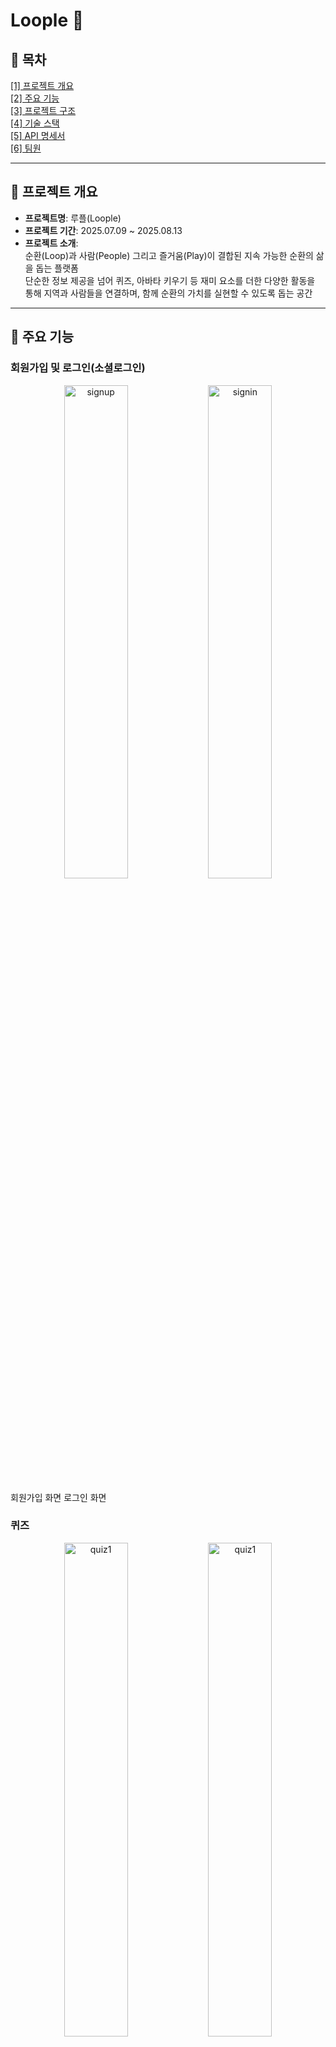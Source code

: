 # Loople 🌿

## 📌 목차
[[1] 프로젝트 개요](#overview)  
[[2] 주요 기능](#main-feature)  
[[3] 프로젝트 구조](#structure)  
[[4] 기술 스택](#tech-stack)  
[[5] API 명세서](#api-specification)  
[[6] 팀원](#team)

---

<h2 id="overview">📌 프로젝트 개요</h2>

- **프로젝트명**: 루플(Loople)
- **프로젝트 기간**: 2025.07.09 ~ 2025.08.13
- **프로젝트 소개**:  
  순환(Loop)과 사람(People) 그리고 즐거움(Play)이 결합된 지속 가능한 순환의 삶을 돕는 플랫폼    
  단순한 정보 제공을 넘어 퀴즈, 아바타 키우기 등 재미 요소를 더한 다양한 활동을 통해 지역과 사람들을 연결하며, 함께 순환의 가치를 실현할 수 있도록 돕는 공간

---

<h2 id="main-feature">📌 주요 기능</h2>  

### 회원가입 및 로그인(소셜로그인)
<p align="center">
  <img src="./images/view/signup.png" alt="signup" width="45%" />
  <img src="./images/view/signin.png" alt="signin" width="45%" />
</p>
        회원가입 화면                     로그인 화면

### 퀴즈
<p align="center">
  <img src="./images/view/quiz1.png" alt="quiz1" width="45%" />
  <img src="./images/view/quiz2.png" alt="quiz1" width="45%" />
</p>  

로그인 시 사용자에게 **퀴즈를 출제**한다.  
퀴즈 문제는 **매월 1일 00:00:00에 OpenAI API를 통해 한 달 치 문제가 자동으로 생성**된다.

### 게시판
<p align="center">
  <img src="./images/view/community1.png" alt="community1" width="32.5%" />
  <img src="./images/view/community2.png" alt="community2" width="32.5%" />
  <img src="./images/view/community3.png" alt="community3" width="32.5%" />
</p>  

공지사항, 자유 게시글, 중고 게시글을 확인할 수 있다.  
중고 게시글은 판매가 아닌 **나눔을 기반**으로 한다.  
  사용하지 않지만 **버리기 아까운 물건을 나눔**하는 것이 목적이다.  
사용자 지역 기반의 게시글과 전체 게시글을 **선택적으로 확인**할 수 있다.

### 챗봇
<p align="center">
  <img src="./images/view/chatbot1.png" alt="chatbot1" width="45%" />
  <img src="./images/view/chatbot2.png" alt="chatbot2" width="45%" />
</p>  

쓰레기 처리 요령을 챗봇 형식으로 간단하게 안내한다.  
지역별 수거 정보도 빠르게 확인 가능하다.  
추가 질문이 있는 경우, OpenAI API를 활용한 자유 질문/응답이 가능하다.

### 채팅
<p align="center">
  <img src="./images/view/chat1.png" alt="chat1" width="45%" />
  <img src="./images/view/chat2.png" alt="chat2" width="45%" />
</p>  

사용자 간 **1:1 실시간 채팅 기능**을 제공한다.  
특히 **중고 나눔 거래 시 소통 수단**으로 활용된다.

### 알림
### 지역별 규칙
<p align="center">
  <img src="./images/view/regionalrule1.png" alt="regionalrule1" width="45%" />
  <img src="./images/view/regionalrule2.png" alt="regionalrule2" width="45%" />
</p>  

챗봇 기능과 별도로 **더 상세한 쓰레기 분리수거 및 처리 규칙을 제공**한다.  
이 기능은 **전국 단위 정보를 바탕**으로 하며, 사용자 지역과 무관하게 조회할 수 있다.

### 마을
### 아바타 및 개인 아이템

---

<h2 id="structure">📌 프로젝트 구조</h2>

### FE
~~~plaintext
FRONTEND/
├── node_modules/
├── public/
├── src/
│   ├── apis/
│   ├── assets/
│   ├── components/
│   │   ├── atoms/
│   │   ├── common/
│   │   ├── modals/
│   │   ├── organisms/
│   │   ├── pages/
│   │   └── templates/
│   ├── constants/
│   ├── context/
│   ├── hooks/ 
│   ├── routes/
│   ├── services/
│   ├── store/
│   ├── styles/
│   ├── utils/
│   ├── App.jsx
│   └── main.jsx
├── .env
├── .gitignore
├── eslint.config.js
├── index.html
├── package-lock.json
├── package.json
├── README.md
├── uno.config.mjs
├── vite.config.js
└── yarn.lock
~~~
- `src/apis` : API 요청 관련 모듈
- `src/assets` : 이미지, 폰트 등 정적 자원
- `src/components` : UI 컴포넌트 모음 (atoms, modals, templates 등으로 분리)
- `src/constants` : 상수 정의 파일
- `src/context` : 전역 상태 관리를 위한 React Context
- `src/hooks` : 커스텀 훅 정의
- `src/routes` : 라우팅 관련 설정 파일
- `src/services` : 도메인별 서비스 로직
- `src/store` : 전역 상태관리 (예: Redux, Zustand 등)
- `src/styles` : 전역 스타일, 테마 등 스타일 정의
- `src/utils` : 공통 유틸리티 함수
- `src/App.jsx` : 전체 앱을 구성하는 루트 컴포넌트
- `src/main.jsx` : 앱 진입점, React 앱을 DOM에 마운트
- `index.html` : 앱의 HTML 템플릿
- `vite.config.js` : Vite 번들러 설정 파일
- `.env` : 환경변수 설정 파일
- `package.json` : 프로젝트 의존성과 스크립트 정의


### BE
~~~plaintext
backend/
├── .gradle/
├── .idea/
├── build/
├── gradle/
├── src/
│ ├── main/
│ │ ├── java/
│ │ │ └── com/loople/backend/
│ │ │ ├── v1/
│ │ │ └── v2/
│ │ │ ├── domain/
│ │ │ │ ├── auth/
│ │ │ │ ├── avatarItem/
│ │ │ │ ├── badgeCatalog/
│ │ │ │ ├── beopjeongdong/
│ │ │ │ ├── chat/
│ │ │ │ ├── community/
│ │ │ │ ├── loopingCatalog/
│ │ │ │ ├── myAvatar/
│ │ │ │ ├── myAvatarItem/
│ │ │ │ ├── myBadge/
│ │ │ │ ├── myLoopling/
│ │ │ │ ├── myRoom/
│ │ │ │ ├── myRoomItem/
│ │ │ │ ├── myVillage/
│ │ │ │ ├── quiz/
│ │ │ │ ├── regionalRule/
│ │ │ │ ├── roomItem/
│ │ │ │ ├── userNotification/
│ │ │ │ ├── users/
│ │ │ │ └── villageStatus/
│ │ │ └── global/
│ │ │ ├── api/
│ │ │ ├── config/
│ │ │ ├── exception/
│ │ │ ├── getUserId/
│ │ │ ├── jwt/
│ │ │ └── s3/
│ │ └── resources/
│ │ └── application.yml
│ └── test/
├── .gitattributes
├── .gitignore
├── build.gradle
├── gradlew
├── gradlew.bat
├── HELP.md
└── settings.gradle
~~~

- `src/main/java/com/loople/backend/v2/domain` : 도메인별 세부 모듈들 (auth, chat, community 등)
- `src/main/java/com/loople/backend/v2/global` : 공통 기능 (api, config, exception 등)
- `src/main/resources/application.yml` : 설정 파일
- `build.gradle`, `gradlew` 등 : Gradle 빌드 관련 파일

---

<h2 id="tech-stack">📌 기술 스택</h2>

### FE
<img src="https://img.shields.io/badge/VSCODE-339AF0?style=for-the-badge&logo=vscode&logoColor=white"> <img src="https://img.shields.io/badge/react-61DAFB?style=for-the-badge&logo=react&logoColor=black"> <img src="https://img.shields.io/badge/vite-646CFF?style=for-the-badge&logo=vite&logoColor=white"> <img src="https://img.shields.io/badge/unocss-333333?style=for-the-badge&logo=unoCSS&logoColor=white"> <img src="https://img.shields.io/badge/npm-CB3837?style=for-the-badge&logo=npm&logoColor=white"> <img src="https://img.shields.io/badge/node.js-339933?style=for-the-badge&logo=Node.js&logoColor=white"> <img src="https://img.shields.io/badge/webpack-8DD6F9?style=for-the-badge&logo=webpack&logoColor=white"> 

### BE
<img src="https://img.shields.io/badge/IntelliJIDEA-000000?style=for-the-badge&logo=IntelliJIDEA&logoColor=white"> <img src="https://img.shields.io/badge/JAVA-007396?style=for-the-badge&logo=java&logoColor=white"> <img src="https://img.shields.io/badge/SpringBoot-6DB33F?style=for-the-badge&logo=SpringBoot&logoColor=white"> <img src="https://img.shields.io/badge/Swagger-85EA2D?style=for-the-badge&logo=Swagger&logoColor=white"> <img src="https://img.shields.io/badge/Gradle-02303A?style=for-the-badge&logo=Gradle&logoColor=white"> <img src="https://img.shields.io/badge/Nginx-009639?style=for-the-badge&logo=Nginx&logoColor=white"> <img src="https://img.shields.io/badge/Tomcat-F8DC75?style=for-the-badge&logo=Tomcat&logoColor=white"> <img src="https://img.shields.io/badge/JAR-1f4968?style=for-the-badge&logo=JAR&logoColor=white">

### DB
<img src="https://img.shields.io/badge/MySQL-4479A1?style=for-the-badge&logo=mysql&logoColor=white">

### DEPLOY
<img src="https://img.shields.io/badge/AWS-ff9900?style=for-the-badge&logo=AWS&logoColor=white">

### VCS
<img src="https://img.shields.io/badge/git-F05032?style=for-the-badge&logo=git&logoColor=white"> <img src="https://img.shields.io/badge/github-181717?style=for-the-badge&logo=github&logoColor=white">

### COLLABORATION
<img src="https://img.shields.io/badge/NOTION-000000?style=for-the-badge&logo=notion&logoColor=white"> 

---

<h2 id="api-specification">📌 API 명세서</h2>

### UserController
![UserController](./images/api/UserController.png)
### RuleController
![RuleController](./images/api/RuleController.png)
### QuizController
![QuizController](./images/api/QuizController.png)
### OAuthController
![OAuthController](./images/api/OAuthController.png)
### MyRoomItemController
![MyRoomItemController](./images/api/MyRoomItemController.png)
### MyLooplingController
![MyLooplingController](./images/api/MyLooplingController.png)
### MyBadgeController
![MyBadgeController](./images/api/MyBadgeController.png)
### CommunityController
![CommunityController](./images/api/CommunityController.png)
### ChatController
![ChatController](./images/api/ChatController.png)
### S3Controller
![S3Controller](./images/api/S3Controller.png)
### RoomItemController
![RoomItemController](./images/api/RoomItemController.png)
### MyRoomController
![MyRoomController](./images/api/MyRoomController.png)
### LooplingCatalogController
![LooplingCatalogController](./images/api/LooplingCatalogController.png)
### BeopjeongdongController
![BeopjeongdongController](./images/api/BeopjeongdongController.png)
### BadgeCatalogController
![BadgeCatalogController](./images/api/BadgeCatalogController.png)

---

<h2 id="team">📌 팀원</h2>

|  이름  |  역할  |  GitHub  |  담당 기능 |
|--------|--------|----------|------------|
| 백진선 | FE, BE | blrlk | 퀴즈, 게시판, 챗봇, 채팅, 지역별 규칙 |
| 장민솔 | FE, BE | min5ol | 회원가입, 로그인(소셜로그인), 알림, 마을, 아바타 및 개인 아이템 |
